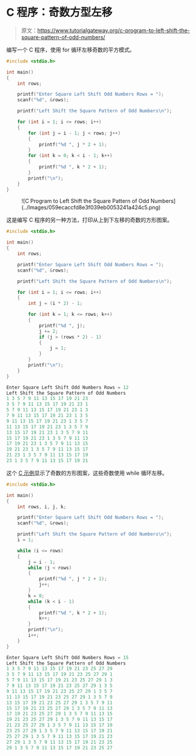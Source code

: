 # C 程序：奇数方型左移

> 原文：<https://www.tutorialgateway.org/c-program-to-left-shift-the-square-pattern-of-odd-numbers/>

编写一个 C 程序，使用 for 循环左移奇数的平方模式。

```c
#include <stdio.h>

int main()
{
	int rows;

	printf("Enter Square Left Shift Odd Numbers Rows = ");
	scanf("%d", &rows);

	printf("Left Shift the Square Pattern of Odd Numbers\n");

	for (int i = 1; i <= rows; i++)
	{
		for (int j = i - 1; j < rows; j++)
		{
			printf("%d ", j * 2 + 1);
		}
		for (int k = 0; k < i - 1; k++)
		{
			printf("%d ", k * 2 + 1);
		}
		printf("\n");
	}
}
```

<figure class="wp-block-image size-large">![C Program to Left Shift the Square Pattern of Odd Numbers](../Images/059ecaccfd8e3f039eb0053241a424c5.png)</figure>

这是编写 C 程序的另一种方法，打印从上到下左移的奇数的方形图案。

```c
#include <stdio.h>

int main()
{
	int rows;

	printf("Enter Square Left Shift Odd Numbers Rows = ");
	scanf("%d", &rows);

	printf("Left Shift the Square Pattern of Odd Numbers\n");

	for (int i = 1; i <= rows; i++)
	{
		int j = (i * 2) - 1;

		for (int k = 1; k <= rows; k++)
		{
			printf("%d ", j);
			j += 2;
			if (j > (rows * 2) - 1)
			{
				j = 1;
			}
		}
		printf("\n");
	}
}
```

```c
Enter Square Left Shift Odd Numbers Rows = 12
Left Shift the Square Pattern of Odd Numbers
1 3 5 7 9 11 13 15 17 19 21 23 
3 5 7 9 11 13 15 17 19 21 23 1 
5 7 9 11 13 15 17 19 21 23 1 3 
7 9 11 13 15 17 19 21 23 1 3 5 
9 11 13 15 17 19 21 23 1 3 5 7 
11 13 15 17 19 21 23 1 3 5 7 9 
13 15 17 19 21 23 1 3 5 7 9 11 
15 17 19 21 23 1 3 5 7 9 11 13 
17 19 21 23 1 3 5 7 9 11 13 15 
19 21 23 1 3 5 7 9 11 13 15 17 
21 23 1 3 5 7 9 11 13 15 17 19 
23 1 3 5 7 9 11 13 15 17 19 21 
```

这个 [C 示例](https://www.tutorialgateway.org/c-programming-examples/)显示了奇数的方形图案，这些奇数使用 while 循环左移。

```c
#include <stdio.h>

int main()
{
	int rows, i, j, k;

	printf("Enter Square Left Shift Odd Numbers Rows = ");
	scanf("%d", &rows);

	printf("Left Shift the Square Pattern of Odd Numbers\n");
	i = 1;

	while (i <= rows)
	{
		j = i - 1;
		while (j < rows)
		{
			printf("%d ", j * 2 + 1);
			j++;
		}
		k = 0;
		while (k < i - 1)
		{
			printf("%d ", k * 2 + 1);
			k++;
		}
		printf("\n");
		i++;
	}
}
```

```c
Enter Square Left Shift Odd Numbers Rows = 15
Left Shift the Square Pattern of Odd Numbers
1 3 5 7 9 11 13 15 17 19 21 23 25 27 29 
3 5 7 9 11 13 15 17 19 21 23 25 27 29 1 
5 7 9 11 13 15 17 19 21 23 25 27 29 1 3 
7 9 11 13 15 17 19 21 23 25 27 29 1 3 5 
9 11 13 15 17 19 21 23 25 27 29 1 3 5 7 
11 13 15 17 19 21 23 25 27 29 1 3 5 7 9 
13 15 17 19 21 23 25 27 29 1 3 5 7 9 11 
15 17 19 21 23 25 27 29 1 3 5 7 9 11 13 
17 19 21 23 25 27 29 1 3 5 7 9 11 13 15 
19 21 23 25 27 29 1 3 5 7 9 11 13 15 17 
21 23 25 27 29 1 3 5 7 9 11 13 15 17 19 
23 25 27 29 1 3 5 7 9 11 13 15 17 19 21 
25 27 29 1 3 5 7 9 11 13 15 17 19 21 23 
27 29 1 3 5 7 9 11 13 15 17 19 21 23 25 
29 1 3 5 7 9 11 13 15 17 19 21 23 25 27 
```